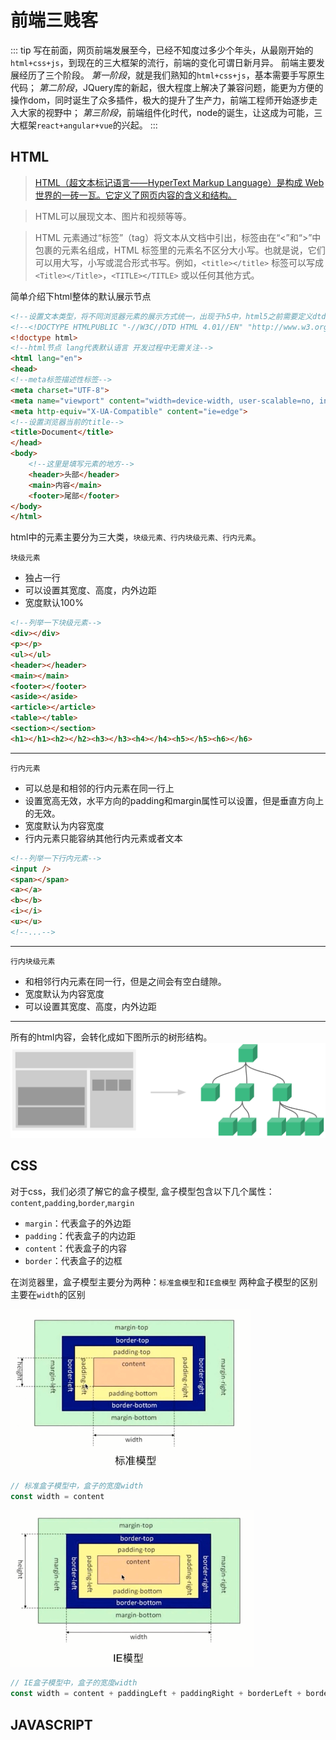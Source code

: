 # 前端三贱客

::: tip
写在前面，网页前端发展至今，已经不知度过多少个年头，从最刚开始的`html+css+js`，到现在的三大框架的流行，前端的变化可谓日新月异。
前端主要发展经历了三个阶段。
*第一阶段*，就是我们熟知的`html+css+js`，基本需要手写原生代码；
*第二阶段*，JQuery库的新起，很大程度上解决了兼容问题，能更为方便的操作dom，同时诞生了众多插件，极大的提升了生产力，前端工程师开始逐步走入大家的视野中；
*第三阶段*，前端组件化时代，node的诞生，让这成为可能，三大框架`react+angular+vue`的兴起。
:::

## HTML
> [HTML（超文本标记语言——HyperText Markup Language）是构成 Web 世界的一砖一瓦。它定义了网页内容的含义和结构。](https://developer.mozilla.org/zh-CN/docs/Web/HTML)

> HTML可以展现文本、图片和视频等等。

> HTML 元素通过“标签”（tag）将文本从文档中引出，标签由在“<”和“>”中包裹的元素名组成，HTML 标签里的元素名不区分大小写。也就是说，它们可以用大写，小写或混合形式书写。例如，`<title></title>` 标签可以写成 `<Title></Title>`，`<TITLE></TITLE>` 或以任何其他方式。

简单介绍下html整体的默认展示节点
```html
<!--设置文本类型，将不同浏览器元素的展示方式统一，出现于h5中，html5之前需要定义dtd模式，例如下方-->
<!--<!DOCTYPE HTMLPUBLIC "-//W3C//DTD HTML 4.01//EN" "http://www.w3.org/TR/html4/strict.dtd">-->
<!doctype html>
<!--html节点 lang代表默认语言 开发过程中无需关注-->
<html lang="en">
<head>
<!--meta标签描述性标签-->
<meta charset="UTF-8">
<meta name="viewport" content="width=device-width, user-scalable=no, initial-scale=1.0, maximum-scale=1.0, minimum-scale=1.0">
<meta http-equiv="X-UA-Compatible" content="ie=edge">
<!--设置浏览器当前的title-->
<title>Document</title>
</head>
<body>
    <!--这里是填写元素的地方-->
    <header>头部</header>
    <main>内容</main>
    <footer>尾部</footer>
</body>
</html>
```
html中的元素主要分为三大类，`块级元素、行内块级元素、行内元素`。

 `块级元素`
* 独占一行
* 可以设置其宽度、高度，内外边距
* 宽度默认100%
```html
<!--列举一下块级元素-->
<div></div>
<p></p>
<ul></ul>
<header></header>
<main></main>
<footer></footer>
<aside></aside>
<article></article>
<table></table>
<section></section>
<h1></h1><h2></h2><h3></h3><h4></h4><h5></h5><h6></h6>
```
---
 `行内元素`
* 可以总是和相邻的行内元素在同一行上
* 设置宽高无效，水平方向的padding和margin属性可以设置，但是垂直方向上的无效。
* 宽度默认为内容宽度
* 行内元素只能容纳其他行内元素或者文本
```html
<!--列举一下行内元素-->
<input />
<span></span>
<a></a>
<b></b>
<i></i>
<u></u> 
<!--...-->
```
---
 `行内块级元素`
* 和相邻行内元素在同一行，但是之间会有空白缝隙。
* 宽度默认为内容宽度
* 可以设置其宽度、高度，内外边距
---

所有的html内容，会转化成如下图所示的树形结构。
![元素节点](./components.png)

## CSS
对于css，我们必须了解它的盒子模型, 盒子模型包含以下几个属性：`content`,`padding`,`border`,`margin`

* `margin`：代表盒子的外边距
* `padding`：代表盒子的内边距
* `content`：代表盒子的内容
* `border`：代表盒子的边框

在浏览器里，盒子模型主要分为两种：`标准盒模型`和`IE盒模型`
两种盒子模型的区别主要在`width`的区别

![标准盒模型](./contentbox.png)
```js
// 标准盒子模型中，盒子的宽度width
const width = content
```

![IE盒模型](./borderbox.png)
```js
// IE盒子模型中，盒子的宽度width
const width = content + paddingLeft + paddingRight + borderLeft + borderRight 
```

 
## JAVASCRIPT

